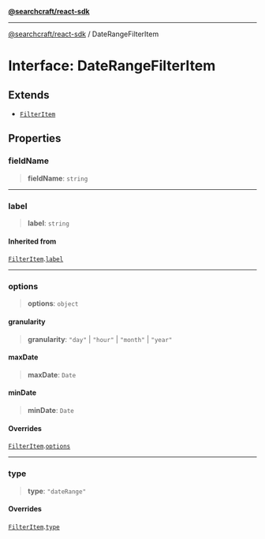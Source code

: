 [**@searchcraft/react-sdk**](/reference/sdk/js-react/README.md)

***

[@searchcraft/react-sdk](/reference/sdk/js-react/globals.md) / DateRangeFilterItem

# Interface: DateRangeFilterItem

## Extends

- [`FilterItem`](/reference/sdk/js-react/interfaces/FilterItem.md)

## Properties

### fieldName

> **fieldName**: `string`

***

### label

> **label**: `string`

#### Inherited from

[`FilterItem`](/reference/sdk/js-react/interfaces/FilterItem.md).[`label`](/reference/sdk/js-react/interfaces/FilterItem.md#label)

***

### options

> **options**: `object`

#### granularity

> **granularity**: `"day"` \| `"hour"` \| `"month"` \| `"year"`

#### maxDate

> **maxDate**: `Date`

#### minDate

> **minDate**: `Date`

#### Overrides

[`FilterItem`](/reference/sdk/js-react/interfaces/FilterItem.md).[`options`](/reference/sdk/js-react/interfaces/FilterItem.md#options)

***

### type

> **type**: `"dateRange"`

#### Overrides

[`FilterItem`](/reference/sdk/js-react/interfaces/FilterItem.md).[`type`](/reference/sdk/js-react/interfaces/FilterItem.md#type)

